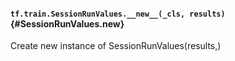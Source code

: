 #### `tf.train.SessionRunValues.__new__(_cls, results)` {#SessionRunValues.__new__}

Create new instance of SessionRunValues(results,)


